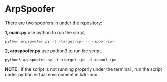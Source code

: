 # ArpSpoofer
There are two spoofers in under the repository:

**1, main.py**
use python to run the script,
```python
python arpspoofer.py -t <target-ip> -r <spoof-ip>
```

**2, arpspoofer.py**
use python3 to run the script.
```python3
python3 arpspoofer.py -t <target-ip> -d <spoof-ip>
```

**NOTE :** if the script is not running properly under the terminal , run the script under python virtual environment in kali linux
